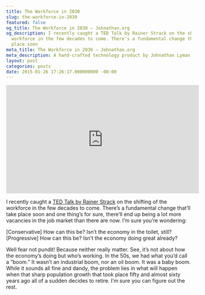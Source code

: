 ```yaml
---
title: The Workforce in 2030
slug: the-workforce-in-2030
featured: false
og_title: The Workforce in 2030 – Johnathan.org
og_description: I recently caught a TED Talk by Rainer Strack on the shifting of the
  workforce in the few decades to come. There’s a fundamental change that’ll take
  place soon
meta_title: The Workforce in 2030 – Johnathan.org
meta_description: A hand-crafted technology product by Johnathan Lyman
layout: post
categories: posts
date: 2015-01-26 17:26:17.000000000 -08:00
---
```


<iframe loading="lazy" src="https://www.youtube.com/embed/ux1GxExRUUY?feature=oembed" width="525" height="295" frameborder="0" allowfullscreen="allowfullscreen"></iframe>

I recently caught a [TED Talk by Rainer Strack](https://www.youtube.com/watch?v=ux1GxExRUUY) on the shifting of the workforce in the few decades to come. There’s a fundamental change that’ll take place soon and one thing’s for sure, there’ll end up being a lot more vacancies in the job market than there are now. I’m sure you’re wondering:

[Conservative] How can this be? Isn’t the economy in the toilet, still?  
[Progressive] How can this be? Isn’t the economy doing great already?

Well fear not pundit! Because neither really matter. See, it’s not about how the economy’s doing but who’s working. In the 50s, we had what you’d call a “boom.” It wasn’t an industrial boom, nor an oil boom. It was a baby boom. While it sounds all fine and dandy, the problem lies in what will happen when that sharp population growth that took place fifty and almost sixty years ago all of a sudden decides to retire. I’m sure you can figure out the rest.

